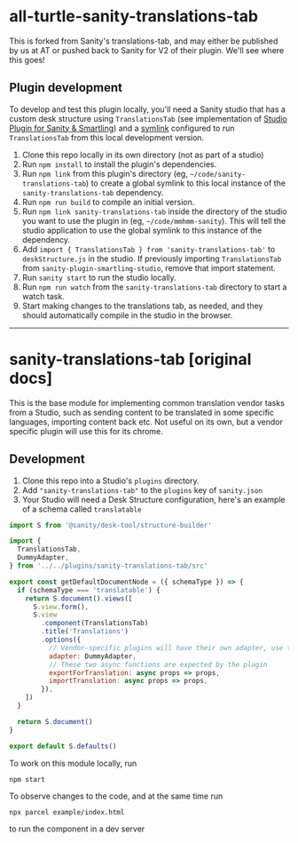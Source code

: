 # all-turtle-sanity-translations-tab

This is forked from Sanity's translations-tab, and may either be published by us at AT or pushed back to Sanity for V2 of their plugin. We'll see where this goes!

## Plugin development

To develop and test this plugin locally, you'll need a Sanity studio that has a custom desk structure using `TranslationsTab` (see implementation of [Studio Plugin for Sanity & Smartling](https://github.com/sanity-io/sanity-plugin-studio-smartling)) and a [symlink](https://medium.com/dailyjs/how-to-use-npm-link-7375b6219557) configured to run `TranslationsTab` from this local development version.

1. Clone this repo locally in its own directory (not as part of a studio)
2. Run `npm install` to install the plugin's dependencies.
3. Run `npm link` from this plugin's directory (eg, `~/code/sanity-translations-tab`) to create a global symlink to this local instance of the `sanity-translations-tab` dependency.
4. Run `npm run build` to compile an initial version.
5. Run `npm link sanity-translations-tab` inside the directory of the studio you want to use the plugin in (eg, `~/code/mmhmm-sanity`). This will tell the studio application to use the global symlink to this instance of the dependency.
6. Add `import { TranslationsTab } from 'sanity-translations-tab'` to `deskStructure.js` in the studio. If previously importing `TranslationsTab` from `sanity-plugin-smartling-studio`, remove that import statement.
7. Run `sanity start` to run the studio locally.
8. Run `npm run watch` from the `sanity-translations-tab` directory to start a watch task.
9. Start making changes to the translations tab, as needed, and they should automatically compile in the studio in the browser.

---

# sanity-translations-tab [original docs]

This is the base module for implementing common translation vendor tasks from a Studio, such as sending content to be translated in some specific languages, importing content back etc. Not useful on its own, but a vendor specific plugin will use this for its chrome.

## Development

1. Clone this repo into a Studio's `plugins` directory.
2. Add `"sanity-translations-tab"` to the `plugins` key of `sanity.json`
3. Your Studio will need a Desk Structure configuration, here's an example of a schema called `translatable`

```js
import S from '@sanity/desk-tool/structure-builder'

import {
  TranslationsTab,
  DummyAdapter,
} from '../../plugins/sanity-translations-tab/src'

export const getDefaultDocumentNode = ({ schemaType }) => {
  if (schemaType === 'translatable') {
    return S.document().views([
      S.view.form(),
      S.view
        .component(TranslationsTab)
        .title('Translations')
        .options({
          // Vendor-specific plugins will have their own adapter, use this for dev
          adapter: DummyAdapter,
          // These two async functions are expected by the plugin
          exportForTranslation: async props => props,
          importTranslation: async props => props,
        }),
    ])
  }

  return S.document()
}

export default S.defaults()
```

To work on this module locally, run

```
npm start
```

To observe changes to the code, and at the same time run

```
npx parcel example/index.html
```

to run the component in a dev server
